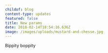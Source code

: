```yaml
---
childof: blog
content-type: updates
featured: false
title: New params
date: 2018-02-14T18:54:16.636Z
image: /images/uploads/mustard-and-chesse.jpg
---
```

Bippity boppity
